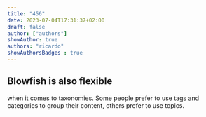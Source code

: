```yaml
---
title: "456"
date: 2023-07-04T17:31:37+02:00
draft: false
author: ["authors"]
showAuthor: true
authors: "ricardo"
showAuthorsBadges : true
---
```



## Blowfish is also flexible

when it comes to taxonomies. Some people prefer to use tags and categories to group their content, others prefer to use topics.
